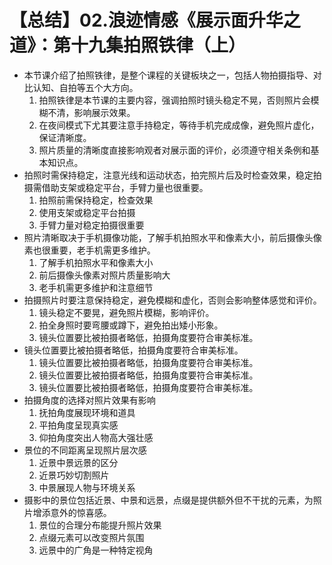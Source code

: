 # 【总结】02.浪迹情感《展示面升华之道》：第十九集拍照铁律（上）

-   本节课介绍了拍照铁律，是整个课程的关键板块之一，包括人物拍摄指导、对比认知、自拍等五个大方向。
    1.  拍照铁律是本节课的主要内容，强调拍照时镜头稳定不晃，否则照片会模糊不清，影响展示效果。
    2.  在夜间模式下尤其要注意手持稳定，等待手机完成成像，避免照片虚化，保证清晰度。
    3.  照片质量的清晰度直接影响观者对展示面的评价，必须遵守相关条例和基本知识点。
-   拍照时需保持稳定，注意光线和运动状态，拍完照片后及时检查效果，稳定拍摄需借助支架或稳定平台，手臂力量也很重要。
    1.  拍照前需保持稳定，检查效果
    2.  使用支架或稳定平台拍摄
    3.  手臂力量对稳定拍摄很重要
-   照片清晰取决于手机摄像功能，了解手机拍照水平和像素大小，前后摄像头像素也很重要，老手机需更多维护。
    1.  了解手机拍照水平和像素大小
    2.  前后摄像头像素对照片质量影响大
    3.  老手机需更多维护和注意细节
-   拍摄照片时要注意保持稳定，避免模糊和虚化，否则会影响整体感觉和评价。
    1.  镜头稳定不要晃，避免照片模糊，影响评价。
    2.  拍全身照时要弯腰或蹲下，避免拍出矮小形象。
    3.  镜头位置要比被拍摄者略低，拍摄角度要符合审美标准。
-   镜头位置要比被拍摄者略低，拍摄角度要符合审美标准。
    1.  镜头位置要比被拍摄者略低，拍摄角度要符合审美标准。
    2.  镜头位置要比被拍摄者略低，拍摄角度要符合审美标准。
    3.  镜头位置要比被拍摄者略低，拍摄角度要符合审美标准。
-   拍摄角度的选择对照片效果有影响
    1.  抚拍角度展现环境和道具
    2.  平拍角度呈现真实感
    3.  仰拍角度突出人物高大强壮感
-   景位的不同距离呈现照片层次感
    1.  近景中景远景的区分
    2.  近景巧妙切割照片
    3.  中景展现人物与环境关系
-   摄影中的景位包括近景、中景和远景，点缀是提供额外但不干扰的元素，为照片增添意外的惊喜感。
    1.  景位的合理分布能提升照片效果
    2.  点缀元素可以改变照片氛围
    3.  远景中的广角是一种特定视角